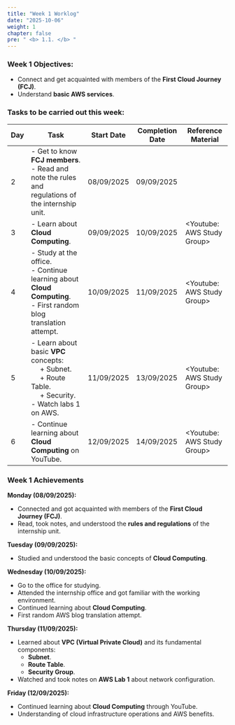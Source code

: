 ```yaml
---
title: "Week 1 Worklog"
date: "2025-10-06"
weight: 1
chapter: false
pre: " <b> 1.1. </b> "
---
```


### Week 1 Objectives:

* Connect and get acquainted with members of the **First Cloud Journey (FCJ)**.
* Understand **basic AWS services**.

### Tasks to be carried out this week:
| Day | Task                                                                                                                                | Start Date | Completion Date | Reference Material          |
| --- |-------------------------------------------------------------------------------------------------------------------------------------|------------|-----------------|-----------------------------|
| 2   | - Get to know **FCJ members**. <br> - Read and note the rules and regulations of the internship unit.                               | 08/09/2025 | 09/09/2025      |
| 3   | - Learn about **Cloud Computing**.                                                                                                  | 09/09/2025 | 10/09/2025      | <Youtube: AWS Study Group>  |
| 4   | - Study at the office. <br> - Continue learning about **Cloud Computing**. <br> - First random blog translation attempt.                | 10/09/2025 | 11/09/2025      | <Youtube: AWS Study Group>  |
| 5   | - Learn about basic **VPC** concepts: <br>&emsp; + Subnet. <br>&emsp; + Route Table. <br>&emsp; + Security. <br> - Watch labs 1 on AWS. | 11/09/2025 | 13/09/2025      | <Youtube: AWS Study Group>  |
| 6   | - Continue learning about **Cloud Computing** on YouTube.                                                                               | 12/09/2025 | 14/09/2025      | <Youtube: AWS Study Group>  |

### Week 1 Achievements

**Monday (08/09/2025):**
- Connected and got acquainted with members of the **First Cloud Journey (FCJ)**.
- Read, took notes, and understood the **rules and regulations** of the internship unit.

**Tuesday (09/09/2025):**
- Studied and understood the basic concepts of **Cloud Computing**.

**Wednesday (10/09/2025):**
- Go to the office for studying.
- Attended the internship office and got familiar with the working environment.
- Continued learning about **Cloud Computing**.
- First random AWS blog translation attempt.

**Thursday (11/09/2025):**
- Learned about **VPC (Virtual Private Cloud)** and its fundamental components:
    - **Subnet**.
    - **Route Table**.
    - **Security Group**.
- Watched and took notes on **AWS Lab 1** about network configuration.

**Friday (12/09/2025):**
- Continued learning about **Cloud Computing** through YouTube.
- Understanding of cloud infrastructure operations and AWS benefits.



